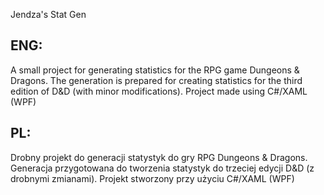 Jendza's Stat Gen
## ENG:
A small project for generating statistics for the RPG game Dungeons & Dragons. The generation is prepared for creating statistics for the third edition of D&D (with minor modifications).
Project made using C#/XAML (WPF)

## PL:
Drobny projekt do generacji statystyk do gry RPG Dungeons & Dragons. Generacja przygotowana do tworzenia statystyk do trzeciej edycji D&D (z drobnymi zmianami).
Projekt stworzony przy użyciu C#/XAML (WPF)

